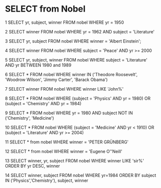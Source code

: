 # SELECT from Nobel

1
SELECT yr, subject, winner
  FROM nobel
 WHERE yr = 1950

2
SELECT winner
  FROM nobel
 WHERE yr = 1962
   AND subject = 'Literature'

3
SELECT yr, subject 
FROM nobel
WHERE winner = 'Albert Einstein';

4
SELECT winner
FROM nobel
WHERE subject = 'Peace' AND yr >= 2000


5
SELECT yr, subject, winner FROM nobel
WHERE subject = 'Literature' 
AND yr BETWEEN 1980 and 1989

6
SELECT * FROM nobel
WHERE winner IN ('Theodore Roosevelt', 'Woodrow Wilson', 'Jimmy Carter', 'Barack
 Obama')

7
SELECT winner 
FROM nobel
WHERE winner LIKE 'John%'

8
SELECT *
FROM nobel 
WHERE (subject = 'Physics' AND yr = 1980) 
OR (subject = 'Chemistry' AND yr = 1984) 

9
SELECT *
FROM nobel
WHERE yr = 1980 AND subject NOT IN ('Chemistry', 'Medicine')

10
SELECT *
FROM nobel
WHERE (subject  = 'Medicine' AND yr < 1910) OR (subject = 'Literature' AND yr >= 2004)

11
SELECT *
from nobel 
WHERE winner = 'PETER GRÜNBERG'

12
SELECT *
from nobel 
WHERE winner = 'Eugene O''Neill'

13
SELECT winner, yr, subject
FROM nobel
WHERE winner LIKE 'sir%'
ORDER BY yr DESC, winner

14
SELECT  winner, subject
  FROM nobel
 WHERE yr=1984
 ORDER BY subject IN ('Physics','Chemistry'), subject, winner


